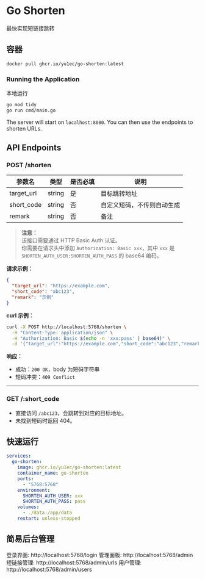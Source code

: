 # Go Shorten

最快实现短链接跳转

## 容器
`docker pull ghcr.io/yu1ec/go-shorten:latest`

### Running the Application

本地运行

```bash
go mod tidy
go run cmd/main.go
```

The server will start on `localhost:8080`. You can then use the endpoints to shorten URLs.

## API Endpoints

### POST /shorten

| 参数名      | 类型   | 是否必填 | 说明         |
| ----------- | ------ | -------- | ------------ |
| target_url  | string | 是       | 目标跳转地址 |
| short_code  | string | 否       | 自定义短码，不传则自动生成 |
| remark      | string | 否       | 备注         |

> **注意：**  
> 该接口需要通过 HTTP Basic Auth 认证。  
> 你需要在请求头中添加 `Authorization: Basic xxx`，其中 `xxx` 是 `SHORTEN_AUTH_USER:SHORTEN_AUTH_PASS` 的 base64 编码。

**请求示例：**
```json
{
  "target_url": "https://example.com",
  "short_code": "abc123",
  "remark": "示例"
}
```

**curl 示例：**
```bash
curl -X POST http://localhost:5768/shorten \
  -H "Content-Type: application/json" \
  -H "Authorization: Basic $(echo -n 'xxx:pass' | base64)" \
  -d '{"target_url":"https://example.com","short_code":"abc123","remark":"示例"}'
```

**响应：**
- 成功：`200 OK`，body 为短码字符串
- 短码冲突：`409 Conflict`

---

### GET /:short_code

- 直接访问 `/abc123`，会跳转到对应的目标地址。
- 未找到短码时返回 404。


## 快速运行
```yaml
services:
  go-shorten:
    image: ghcr.io/yu1ec/go-shorten:latest
    container_name: go-shorten
    ports:
      - "5768:5768"
    environment:
      SHORTEN_AUTH_USER: xxx
      SHORTEN_AUTH_PASS: pass
    volumes:
      - ./data:/app/data
    restart: unless-stopped
```

## 简易后台管理
登录界面: http://localhost:5768/login
管理面板: http://localhost:5768/admin
短链接管理: http://localhost:5768/admin/urls
用户管理: http://localhost:5768/admin/users